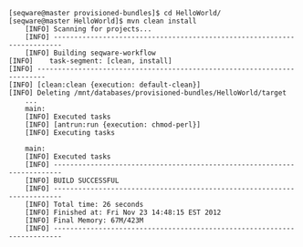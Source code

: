 	[seqware@master provisioned-bundles]$ cd HelloWorld/
	[seqware@master HelloWorld]$ mvn clean install
        [INFO] Scanning for projects...                                                                                       
        [INFO] ------------------------------------------------------------------------                                       
        [INFO] Building seqware-workflow                                                                                      
	[INFO]    task-segment: [clean, install]
	[INFO] ------------------------------------------------------------------------
	[INFO] [clean:clean {execution: default-clean}]
	[INFO] Deleting /mnt/databases/provisioned-bundles/HelloWorld/target
        ...
        main:
        [INFO] Executed tasks
        [INFO] [antrun:run {execution: chmod-perl}]
        [INFO] Executing tasks

        main:
        [INFO] Executed tasks
        [INFO] ------------------------------------------------------------------------
        [INFO] BUILD SUCCESSFUL
        [INFO] ------------------------------------------------------------------------
        [INFO] Total time: 26 seconds
        [INFO] Finished at: Fri Nov 23 14:48:15 EST 2012
        [INFO] Final Memory: 67M/423M
        [INFO] ------------------------------------------------------------------------
